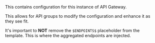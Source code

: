 This contains configuration for this instance of API Gateway.

This allows for API groups to modify the configuration and enhance it as they see fit.

It's important to **NOT** remove the `$ENDPOINTS$` placeholder from the template. 
This is where the aggregated endpoints are injected.